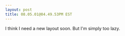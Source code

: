 ```yaml
---
layout: post
title: 08.05.01@04.49.53PM EST
---
```


I think I need a new layout soon. But I'm simply too lazy.
